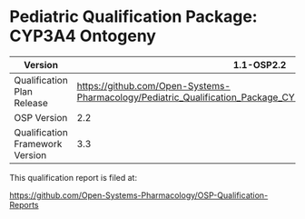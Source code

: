 # Pediatric Qualification Package: CYP3A4 Ontogeny





| Version                         | 1.1-OSP2.2                                                   |
| ------------------------------- | ------------------------------------------------------------ |
| Qualification Plan Release      | https://github.com/Open-Systems-Pharmacology/Pediatric_Qualification_Package_CYP3A4_Ontogeny/releases/tag/v1.1 |
| OSP Version                     | 2.2                                                          |
| Qualification Framework Version | 3.3                                                          |





This qualification report is filed at:

https://github.com/Open-Systems-Pharmacology/OSP-Qualification-Reports
